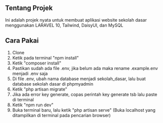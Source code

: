 ## Tentang Projek
Ini adalah projek nyata untuk membuat aplikasi website sekolah dasar menggunakan LARAVEL 10, Tailwind, DaisyUI, dan MySQL

## Cara Pakai
1. Clone
2. Ketik pada terminal "npm install"
3. Ketik "composer install"
4. Pastikan sudah ada file .env, jika belum ada maka rename .example.env menjadi .env saja
5. Di file .env, ubah nama database menjadi sekolah_dasar, lalu buat database sekolah dasar di phpmyadmin
6. Ketik "php artisan migrate"
7. Jika ada error key generate, copas perintah key generate tsb lalu paste di terminal
8. Ketik "npm run dev"
9. Buka terminal baru, lalu ketik "php artisan serve" (Buka localhost yang ditampilkan di terminal pada pencarian browser)
